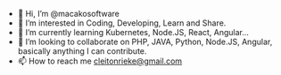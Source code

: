 - 👋 Hi, I’m @macakosoftware
- 👀 I’m interested in Coding, Developing, Learn and Share.
- 🌱 I’m currently learning Kubernetes, Node.JS, React, Angular...
- 💞️ I’m looking to collaborate on PHP, JAVA, Python, Node.JS, Angular, basically anything I can contribute.
- 📫 How to reach me cleitonrieke@gmail.com

<!---
macakosoftware/macakosoftware is a ✨ special ✨ repository because its `README.md` (this file) appears on your GitHub profile.
You can click the Preview link to take a look at your changes.
--->
